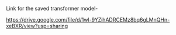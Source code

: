 Link for the saved transformer model-

https://drive.google.com/file/d/1wl-9YZihADRCEMz8bq6gLMnQHn-xeBXR/view?usp=sharing
